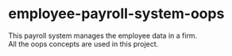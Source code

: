 # employee-payroll-system-oops
This payroll system manages the employee data in a firm. \
All the oops concepts are used in this project.

